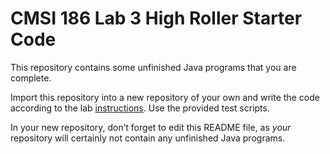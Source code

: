 # CMSI 186 Lab 3 High Roller Starter Code

This repository contains some unfinished Java programs that you are complete.

Import this repository into a new repository of your own and write the code according to the lab [instructions](https://cs.lmu.edu/~ray/classes/plab/lab/3/). Use the provided test scripts.

In your new repository, don’t forget to edit this README file, as _your_ repository will certainly not contain any unfinished Java programs.
